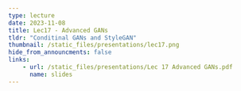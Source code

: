 ```yaml
---
type: lecture
date: 2023-11-08
title: Lec17 - Advanced GANs
tldr: "Conditinal GANs and StyleGAN"
thumbnail: /static_files/presentations/lec17.png
hide_from_announcments: false
links:
    - url: /static_files/presentations/Lec 17 Advanced GANs.pdf
      name: slides
---
```

